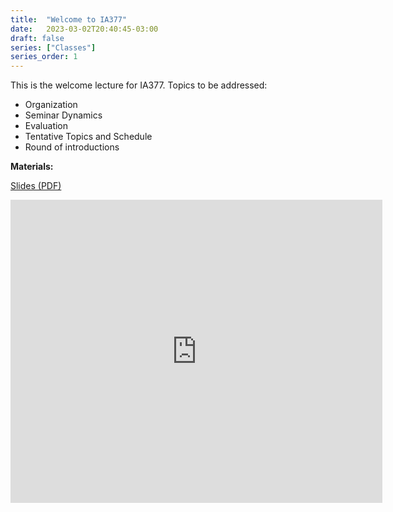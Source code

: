 ```yaml
---
title:  "Welcome to IA377"
date:   2023-03-02T20:40:45-03:00
draft: false
series: ["Classes"]
series_order: 1
---
```


This is the welcome lecture for IA377. Topics to be addressed:
* Organization
* Seminar Dynamics
* Evaluation
* Tentative Topics and Schedule
* Round of introductions

**Materials:**

[Slides (PDF)](https://github.com/ia377-feec-unicamp/ia377-feec-unicamp.github.io/raw/main/uploads/pdf/IA377-1S2023-Seminar-FEEC-UNICAMP-Aula-0-Intro-PUBLIC.pdf)

<iframe src="https://www.slideshare.net/slideshow/embed_code/key/nmvIrt9noIUwsz" width="595" height="485" frameborder="0" marginwidth="0" marginheight="0" scrolling="no"></iframe>
